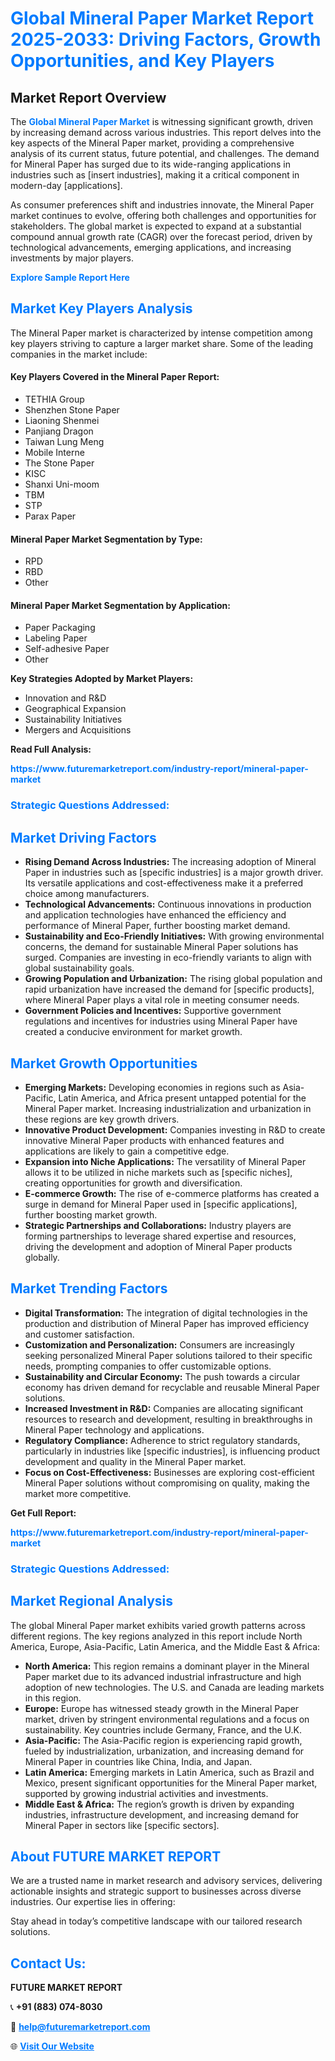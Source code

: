 <h1 style="color: #007BFF;">Global Mineral Paper Market Report 2025-2033: Driving Factors, Growth Opportunities, and Key Players</h1>

<section id="overview">
<h2>Market Report Overview</h2>
<p>The <a href="https://www.futuremarketreport.com/industry-report/mineral-paper-market" style="color: #007BFF; text-decoration: none;"><strong>Global Mineral Paper Market</strong></a> is witnessing significant growth, driven by increasing demand across various industries. This report delves into the key aspects of the Mineral Paper market, providing a comprehensive analysis of its current status, future potential, and challenges. The demand for Mineral Paper has surged due to its wide-ranging applications in industries such as [insert industries], making it a critical component in modern-day [applications].</p>
<p>As consumer preferences shift and industries innovate, the Mineral Paper market continues to evolve, offering both challenges and opportunities for stakeholders. The global market is expected to expand at a substantial compound annual growth rate (CAGR) over the forecast period, driven by technological advancements, emerging applications, and increasing investments by major players.</p>
</section>

<section id="overview">
<p><a href="https://www.futuremarketreport.com/request-sample/reportId=41320" style="color: #007BFF; text-decoration: none;"><strong>Explore Sample Report Here</strong></a></p>
</section>

<section id="key-players">
<h2 style="color: #007BFF;">Market Key Players Analysis</h2>
<p>The Mineral Paper market is characterized by intense competition among key players striving to capture a larger market share. Some of the leading companies in the market include:</p>
<h4>Key Players Covered in the Mineral Paper Report:</h4>
<ul><li>TETHIA Group</li><li>Shenzhen Stone Paper</li><li>Liaoning Shenmei</li><li>Panjiang Dragon</li><li>Taiwan Lung Meng</li><li>Mobile Interne</li><li>The Stone Paper</li><li>KISC</li><li>Shanxi Uni-moom</li><li>TBM</li><li>STP</li><li>Parax Paper</li></ul>
<h4>Mineral Paper Market Segmentation by Type:</h4>
<ul><li>RPD</li><li>RBD</li><li>Other</li></ul>

<h4>Mineral Paper Market Segmentation by Application:</h4>
<ul><li>Paper Packaging</li><li>Labeling Paper</li><li>Self-adhesive Paper</li><li>Other</li></ul>
<p><strong>Key Strategies Adopted by Market Players:</strong></p>
<ul>
<li>Innovation and R&D</li>
<li>Geographical Expansion</li>
<li>Sustainability Initiatives</li>
<li>Mergers and Acquisitions</li>
</ul>
</section>

<section>
<p><strong>Read Full Analysis: </strong></p><a href="https://www.futuremarketreport.com/industry-report/mineral-paper-market" style="color: #007BFF; text-decoration: none;"><strong>https://www.futuremarketreport.com/industry-report/mineral-paper-market</strong></a>
<h3 style="color: #007BFF;">Strategic Questions Addressed:</h3>
</section>

<section id="driving-factors">
<h2 style="color: #007BFF;">Market Driving Factors</h2>
<ul>
<li><strong>Rising Demand Across Industries:</strong> The increasing adoption of Mineral Paper in industries such as [specific industries] is a major growth driver. Its versatile applications and cost-effectiveness make it a preferred choice among manufacturers.</li>
<li><strong>Technological Advancements:</strong> Continuous innovations in production and application technologies have enhanced the efficiency and performance of Mineral Paper, further boosting market demand.</li>
<li><strong>Sustainability and Eco-Friendly Initiatives:</strong> With growing environmental concerns, the demand for sustainable Mineral Paper solutions has surged. Companies are investing in eco-friendly variants to align with global sustainability goals.</li>
<li><strong>Growing Population and Urbanization:</strong> The rising global population and rapid urbanization have increased the demand for [specific products], where Mineral Paper plays a vital role in meeting consumer needs.</li>
<li><strong>Government Policies and Incentives:</strong> Supportive government regulations and incentives for industries using Mineral Paper have created a conducive environment for market growth.</li>
</ul>
</section>

<section id="growth-opportunities">
<h2 style="color: #007BFF;">Market Growth Opportunities</h2>
<ul>
<li><strong>Emerging Markets:</strong> Developing economies in regions such as Asia-Pacific, Latin America, and Africa present untapped potential for the Mineral Paper market. Increasing industrialization and urbanization in these regions are key growth drivers.</li>
<li><strong>Innovative Product Development:</strong> Companies investing in R&D to create innovative Mineral Paper products with enhanced features and applications are likely to gain a competitive edge.</li>
<li><strong>Expansion into Niche Applications:</strong> The versatility of Mineral Paper allows it to be utilized in niche markets such as [specific niches], creating opportunities for growth and diversification.</li>
<li><strong>E-commerce Growth:</strong> The rise of e-commerce platforms has created a surge in demand for Mineral Paper used in [specific applications], further boosting market growth.</li>
<li><strong>Strategic Partnerships and Collaborations:</strong> Industry players are forming partnerships to leverage shared expertise and resources, driving the development and adoption of Mineral Paper products globally.</li>
</ul>
</section>

<section id="trending-factors">
<h2 style="color: #007BFF;">Market Trending Factors</h2>
<ul>
<li><strong>Digital Transformation:</strong> The integration of digital technologies in the production and distribution of Mineral Paper has improved efficiency and customer satisfaction.</li>
<li><strong>Customization and Personalization:</strong> Consumers are increasingly seeking personalized Mineral Paper solutions tailored to their specific needs, prompting companies to offer customizable options.</li>
<li><strong>Sustainability and Circular Economy:</strong> The push towards a circular economy has driven demand for recyclable and reusable Mineral Paper solutions.</li>
<li><strong>Increased Investment in R&D:</strong> Companies are allocating significant resources to research and development, resulting in breakthroughs in Mineral Paper technology and applications.</li>
<li><strong>Regulatory Compliance:</strong> Adherence to strict regulatory standards, particularly in industries like [specific industries], is influencing product development and quality in the Mineral Paper market.</li>
<li><strong>Focus on Cost-Effectiveness:</strong> Businesses are exploring cost-efficient Mineral Paper solutions without compromising on quality, making the market more competitive.</li>
</ul>
</section>

<section>
<p><strong>Get Full Report: </strong></p><a href="https://www.futuremarketreport.com/industry-report/mineral-paper-market" style="color: #007BFF; text-decoration: none;"><strong>https://www.futuremarketreport.com/industry-report/mineral-paper-market</strong></a>
<h3 style="color: #007BFF;">Strategic Questions Addressed:</h3>
</section>


<section id="regional-analysis">
<h2 style="color: #007BFF;">Market Regional Analysis</h2>
<p>The global Mineral Paper market exhibits varied growth patterns across different regions. The key regions analyzed in this report include North America, Europe, Asia-Pacific, Latin America, and the Middle East & Africa:</p>
<ul>
<li><strong>North America:</strong> This region remains a dominant player in the Mineral Paper market due to its advanced industrial infrastructure and high adoption of new technologies. The U.S. and Canada are leading markets in this region.</li>
<li><strong>Europe:</strong> Europe has witnessed steady growth in the Mineral Paper market, driven by stringent environmental regulations and a focus on sustainability. Key countries include Germany, France, and the U.K.</li>
<li><strong>Asia-Pacific:</strong> The Asia-Pacific region is experiencing rapid growth, fueled by industrialization, urbanization, and increasing demand for Mineral Paper in countries like China, India, and Japan.</li>
<li><strong>Latin America:</strong> Emerging markets in Latin America, such as Brazil and Mexico, present significant opportunities for the Mineral Paper market, supported by growing industrial activities and investments.</li>
<li><strong>Middle East & Africa:</strong> The region’s growth is driven by expanding industries, infrastructure development, and increasing demand for Mineral Paper in sectors like [specific sectors].</li>
</ul>
</section>

<footer>
<h2 style="color: #007BFF;">About FUTURE MARKET REPORT</h2>
<p>We are a trusted name in market research and advisory services, delivering actionable insights and strategic support to businesses across diverse industries. Our expertise lies in offering:</p>

<p>Stay ahead in today’s competitive landscape with our tailored research solutions.</p>

<h2 style="color: #007BFF;">Contact Us:</h2>
<p><strong>FUTURE MARKET REPORT</strong></p>
<p>📞 <strong>+91 (883) 074-8030</strong></p>
<p>📧 <strong><a href="mailto:help@futuremarketreport.com" style="color: #007BFF;">help@futuremarketreport.com</a></strong></p>
<p>🌐 <strong><a href="https://www.futuremarketreport.com/" style="color: #007BFF;">Visit Our Website</a></strong></p>
</footer>
